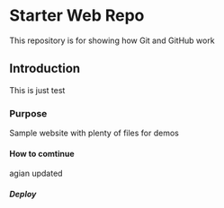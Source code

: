 # Starter Web Repo

This repository is for showing how Git and GitHub work


## Introduction

This is just test

### Purpose

Sample website with plenty of files for demos

#### How to comtinue

agian updated 

##### Deploy